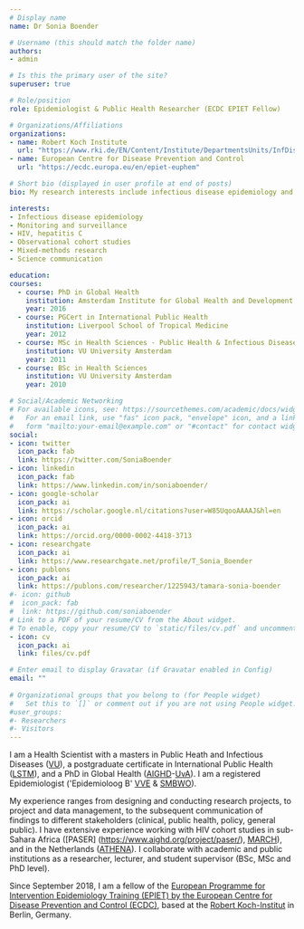```yaml
---
# Display name
name: Dr Sonia Boender

# Username (this should match the folder name)
authors:
- admin

# Is this the primary user of the site?
superuser: true

# Role/position
role: Epidemiologist & Public Health Researcher (ECDC EPIET Fellow) 

# Organizations/Affiliations
organizations:
- name: Robert Koch Institute
  url: "https://www.rki.de/EN/Content/Institute/DepartmentsUnits/InfDiseaseEpidem/Epidemiology_Training_Programme.html"
- name: European Centre for Disease Prevention and Control
  url: "https://ecdc.europa.eu/en/epiet-euphem"

# Short bio (displayed in user profile at end of posts)
bio: My research interests include infectious disease epidemiology and public health.

interests:
- Infectious disease epidemiology
- Monitoring and surveillance
- HIV, hepatitis C
- Observational cohort studies
- Mixed-methods research
- Science communication

education:
courses:
  - course: PhD in Global Health
    institution: Amsterdam Institute for Global Health and Development - University of Amsterdam
    year: 2016
  - course: PGCert in International Public Health
    institution: Liverpool School of Tropical Medicine
    year: 2012
  - course: MSc in Health Sciences - Public Health & Infectious Diseases
    institution: VU University Amsterdam
    year: 2011
  - course: BSc in Health Sciences 
    institution: VU University Amsterdam
    year: 2010

# Social/Academic Networking
# For available icons, see: https://sourcethemes.com/academic/docs/widgets/#icons
#   For an email link, use "fas" icon pack, "envelope" icon, and a link in the
#   form "mailto:your-email@example.com" or "#contact" for contact widget.
social:
- icon: twitter
  icon_pack: fab
  link: https://twitter.com/SoniaBoender
- icon: linkedin
  icon_pack: fab
  link: https://www.linkedin.com/in/soniaboender/ 
- icon: google-scholar
  icon_pack: ai
  link: https://scholar.google.nl/citations?user=W85UqooAAAAJ&hl=en
- icon: orcid
  icon_pack: ai
  link: https://orcid.org/0000-0002-4418-3713
- icon: researchgate
  icon_pack: ai
  link: https://www.researchgate.net/profile/T_Sonia_Boender
- icon: publons
  icon_pack: ai
  link: https://publons.com/researcher/1225943/tamara-sonia-boender
#- icon: github
#  icon_pack: fab
#  link: https://github.com/soniaboender 
# Link to a PDF of your resume/CV from the About widget.
# To enable, copy your resume/CV to `static/files/cv.pdf` and uncomment the lines below.  
- icon: cv
  icon_pack: ai
  link: files/cv.pdf

# Enter email to display Gravatar (if Gravatar enabled in Config)
email: ""
  
# Organizational groups that you belong to (for People widget)
#   Set this to `[]` or comment out if you are not using People widget.  
#user_groups:
#- Researchers
#- Visitors
---
```


I am a Health Scientist with a masters in Public Heath and Infectious Diseases ([VU](https://masters.vu.nl/en/programmes/health-sciences/index.aspx)), a postgraduate certificate in International Public Health ([LSTM](https://www.lstmed.ac.uk/study/courses/international-public-health)), and a PhD in Global Health ([AIGHD](https://www.aighd.org/)-[UvA](https://www.uva.nl/en)). I am a registered Epidemiologist ('Epidemioloog B' [VVE](https://epidemiologie.nl/registration/registration-epidemiologist-a-or-b.html) & [SMBWO](https://smbwo.nl/erkenningen-per-richting/?rubriek=Epidemiologie)).

My experience ranges from designing and conducting research projects, to project and data management, to the subsequent communication of findings to different stakeholders (clinical, public health, policy, general public). 
I have extensive experience working with HIV cohort studies in sub-Sahara Africa ([PASER]  (https://www.aighd.org/project/paser/), [MARCH](https://www.aighd.org/project/march/)), and in the Netherlands ([ATHENA](https://www.hiv-monitoring.nl/en/who-we-are/athena-cohort)). I collaborate with academic and public institutions as a researcher, lecturer, and  student supervisor (BSc, MSc and PhD level).

Since September 2018, I am a fellow of the [European Programme for Intervention Epidemiology Training (EPIET) by the European Centre for Disease Prevention and Control (ECDC)]((https://ecdc.europa.eu/en/epiet-euphem)), based at the [Robert Koch-Institut](https://www.rki.de/EN/Content/Institute/DepartmentsUnits/InfDiseaseEpidem/Epidemiology_Training_Programme.html) in Berlin, Germany. 
